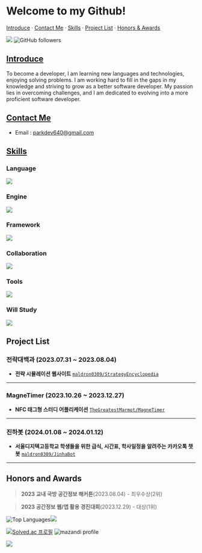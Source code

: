 #  Welcome to my Github! 

[Introduce](#introduce)  · [Contact Me](#contact-me)  · [Skills](#skills) · [Project List](#project-list) · [Honors & Awards](#honors-and-awards)
<div>
   <img src="https://hits.seeyoufarm.com/api/count/incr/badge.svg?url=https%3A%2F%2Fgithub.com%2Fmaldron0309"/>

 <img alt="GitHub followers" src="https://img.shields.io/github/followers/maldron0309?style=social">
</div>

## [Introduce](#introduce)
To become a developer, I am learning new languages and technologies, enjoying solving problems. I am working hard to fill in the gaps in my knowledge and striving to grow as a better software developer. My passion lies in overcoming challenges, and I am dedicated to evolving into a more proficient software developer.

## [Contact Me](#contact-me)
- Email : [parkdev640@gmail.com](mailto:parkdev640@gmail.com)
## [Skills](#skills)

### Language
<p> 
   <a href="https://skillicons.dev">
    <img src="https://skillicons.dev/icons?i=cs" />
  </a>
</p>

### Engine
<p> 
   <a href="https://skillicons.dev">
    <img src="https://skillicons.dev/icons?i=unity" />
  </a>
</p>

### Framework
<p> 
   <a href="https://skillicons.dev">
    <img src="https://skillicons.dev/icons?i=svelte" />
  </a>
</p>

### Collaboration
<p>
  <a href="https://skillicons.dev">
    <img src="https://skillicons.dev/icons?i=git,github" />
  </a>
</p>

### Tools
<p> 
   <a href="https://skillicons.dev">
    <img src="https://skillicons.dev/icons?i=figma,vscode,visualstudio" />
  </a>
</p>

### Will Study
<p>
  <a href="https://skillicons.dev">
    <img src="https://skillicons.dev/icons?i=python,godot" />
  </a>
</p>

## Project List

### 전략대백과 (2023.07.31 ~ 2023.08.04)
- **전략 시뮬레이션 웹사이트**
[`maldron0309/StrategyEncyclopedia`](https://github.com/maldron0309/StrategyEncyclopedia)

<hr>

### MagneTimer (2023.10.26 ~ 2023.12.27)
- **NFC 태그형 스터디 어플리케이션**
[`TheGreatestMarmot/MagneTimer`](https://github.com/TheGreatestMarmot/MagneTimer)

<hr>

### 진하봇 (2024.01.08 ~ 2024.01.12)
- **서울디지텍고등학교 학생들을 위한 급식, 시간표, 학사일정을 알려주는 카카오톡 챗봇**
[`maldron0309/JinhaBot`](https://github.com/maldron0309/JinhaBot)

<hr>

## Honors and Awards
> **2023 교내 국방 공간정보 해커톤**(2023.08.04) - 최우수상(2위)

> **2023 공간정보 웹/앱 활용 경진대회**(2023.12.29) - 대상(1위)

![Top Languages](https://github-readme-stats.vercel.app/api?username=maldron0309&show_icons=true)<img src="https://github-readme-streak-stats.herokuapp.com/?user=maldron0309&theme=dark" />


[![Solved.ac 프로필](http://mazassumnida.wtf/api/v2/generate_badge?boj=maldron)](https://solved.ac/maldron) ![mazandi profile](http://mazandi.herokuapp.com/api?handle=maldron&theme=warm)




  <img src="https://github-profile-trophy.vercel.app/?username=ryo-ma" />


